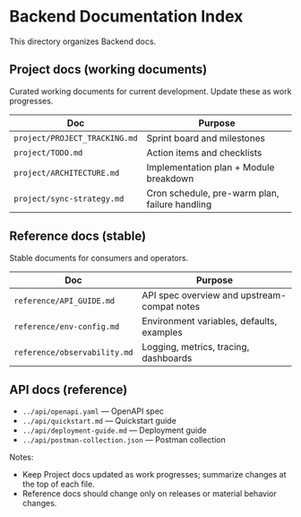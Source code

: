 # Backend Documentation Index

This directory organizes Backend docs.

## Project docs (working documents)
Curated working documents for current development. Update these as work progresses.

| Doc | Purpose |
|-----|---------|
| `project/PROJECT_TRACKING.md` | Sprint board and milestones |
| `project/TODO.md` | Action items and checklists |
| `project/ARCHITECTURE.md` | Implementation plan + Module breakdown |
| `project/sync-strategy.md` | Cron schedule, pre-warm plan, failure handling |

## Reference docs (stable)
Stable documents for consumers and operators.

| Doc | Purpose |
|-----|---------|
| `reference/API_GUIDE.md` | API spec overview and upstream-compat notes |
| `reference/env-config.md` | Environment variables, defaults, examples |
| `reference/observability.md` | Logging, metrics, tracing, dashboards |

## API docs (reference)
- `../api/openapi.yaml` — OpenAPI spec
- `../api/quickstart.md` — Quickstart guide
- `../api/deployment-guide.md` — Deployment guide
- `../api/postman-collection.json` — Postman collection

Notes:
- Keep Project docs updated as work progresses; summarize changes at the top of each file.
- Reference docs should change only on releases or material behavior changes.
